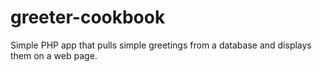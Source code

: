# greeter-cookbook

Simple PHP app that pulls simple greetings from a database and displays them on a web page.
